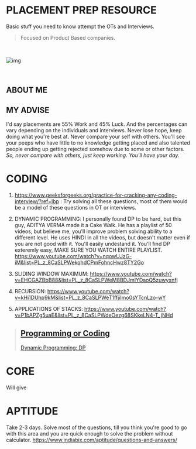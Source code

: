 # PLACEMENT PREP RESOURCE 

Basic stuff you need to know attempt the OTs and Interviews. 
> Focused on Product Based companies. 
<br/>

![img](https://www.jobberman.com/blog/wp-content/uploads/sites/8/2020/03/Jobberman_Preparing_for_Interviews_FB-2.png)

<br/>

## ABOUT ME


## MY ADVISE
I'd say placements are 55% Work and 45% Luck. And the percentages can vary depending on the individuals and interviews. 
Never lose hope, keep doing what you're best at. Never compare your self with others. You'll see your peeps who have little to no knowledge getting placed and also talented people ending up getting rejected somehow due to some or other factors. *So, never compare with others, just keep working. You'll have your day.*

# CODING
1. https://www.geeksforgeeks.org/practice-for-cracking-any-coding-interview/?ref=lbp : Try solving all these questions, most of them would be a model of these questions in OT or interviews. 

2. DYNAMIC PROGRAMMING:
I personally found DP to be hard, but this guy, ADITYA VERMA made it a Cake Walk. He has a playlist of 50 videos, but believe me, you'll improve problem solving ability to a different level. He uses HINDI in all the videos, but doesn't matter even if you are not good with it. You'll easily undestand it. You'll find DP exteremly easy, MAKE SURE YOU WATCH ENTIRE PLAYLIST. 
https://www.youtube.com/watch?v=nqowUJzG-iM&list=PL_z_8CaSLPWekqhdCPmFohncHwz8TY2Go

3. SLIDING WINDOW MAXIMUM: 
https://www.youtube.com/watch?v=EHCGAZBbB88&list=PL_z_8CaSLPWeM8BDJmIYDaoQ5zuwyxnfj

4. RECURSION: 
https://www.youtube.com/watch?v=kHi1DUhp9kM&list=PL_z_8CaSLPWeT1ffjiImo0sYTcnLzo-wY

5. APPLICATIONS OF STACKS:
https://www.youtube.com/watch?v=P1bAPZg5uaE&list=PL_z_8CaSLPWdeOezg68SKkeLN4-T_jNHd



> ## [Programming or Coding](Coding)
>
> [Dynamic Programming: DP](Coding/Dynamic_Programming)
>
> 




# CORE
Will give

# APTITUDE
Take 2-3 days. Solve most of the questions, till you think you're good to go with this area and you are quick enough to solve the problem without calculator. 
https://www.indiabix.com/aptitude/questions-and-answers/



